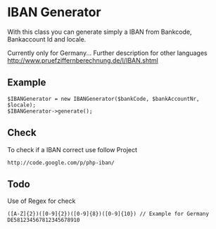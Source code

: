 IBAN Generator
==============

With this class you can generate simply a IBAN from Bankcode, Bankaccount Id and
locale.

Currently only for Germany...
Further description for other languages http://www.pruefziffernberechnung.de/I/IBAN.shtml

Example
-------

    $IBANGenerator = new IBANGenerator($bankCode, $bankAccountNr, $locale);
    $IBANGenerator->generate();

Check
-----

To check if a IBAN correct use follow Project

    http://code.google.com/p/php-iban/

Todo
----

Use of Regex for check

    ([A-Z]{2})([0-9]{2})([0-9]{8})([0-9]{10}) // Example for Germany DE581234567812345678910